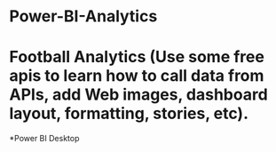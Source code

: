# Power-BI-Analytics
# Football Analytics (Use some free apis to learn how to call data from APIs, add Web images, dashboard layout, formatting, stories, etc).
*Power BI Desktop
